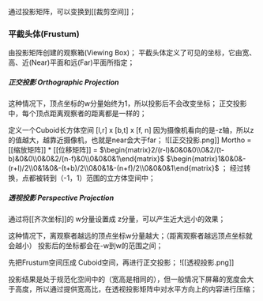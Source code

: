 通过投影矩阵，可以变换到[[裁剪空间]]；
### 平截头体(Frustum)
由投影矩阵创建的观察箱(Viewing Box)；
平截头体定义了可见的坐标，它由宽、高、近(Near)平面和远(Far)平面所指定；
##### 正交投影 Orthographic Projection
这种情况下，顶点坐标的w分量始终为1，所以投影后不会改变坐标；
正交投影中，每个顶点距离观察者的距离都是一样的；

定义一个Cuboid长方体空间 [l,r] x [b,t] x [f, n]
因为摄像机看向的是-z轴，所以z的值越大，越靠近摄像机，也就是near会大于far；
![[正交投影.png]]
Mortho = [[缩放矩阵]] *  [[位移矩阵]] = $\begin{matrix}2/(r-l)&0&0&0\\0&2/(t-b)&0&0\\0&0&2/(n-f)&0\\0&0&0&1\end{matrix}$           $\begin{matrix}1&0&0&-(r+l)/2\\0&1&0&-(t+b)/2\\0&0&1&-(n+f)/2\\0&0&0&1\end{matrix}$ ；
经过转换，点都被转到（-1，1）范围的立方体空间中；
##### 透视投影 Perspective Projection
通过将[[齐次坐标]]的 w分量设置成 z分量，可以产生近大远小的效果；

这种情况下，离观察者越远的顶点坐标w分量越大；（距离观察者越远顶点坐标就会越小）
投影后的坐标都会在-w到w的范围之间；

先把Frustum空间压成 Cuboid空间，再进行正交投影；
![[透视投影.png]]


投影结果是处于规范化空间中的（宽高是相同的），但一般情况下屏幕的宽度会大于高度，所以通过提供宽高比，在透视投影矩阵中对水平方向上的内容进行压缩；